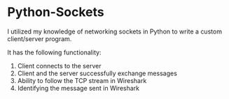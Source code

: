 # Python-Sockets  
        
I utilized my knowledge of networking sockets in Python to write a custom client/server program.   
  
It has the following functionality:  
 
1) Client connects to the server
2) Client and the server successfully exchange messages
3) Ability to follow the TCP stream in Wireshark
4) Identifying the message sent in Wireshark  
